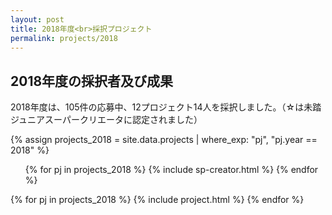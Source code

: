 ```yaml
---
layout: post
title: 2018年度<br>採択プロジェクト
permalink: projects/2018
---
```


<h2>2018年度の採択者及び成果</h2>
<p>2018年度は、105件の応募中、12プロジェクト14人を採択しました。（☆は未踏ジュニアスーパークリエータに認定されました）</p>

{% assign projects_2018 = site.data.projects | where_exp: "pj", "pj.year == 2018" %}
<ul class="project-list">
  {% for pj in projects_2018 %}
    {% include sp-creator.html %}
  {% endfor %}
</ul>

<div class="projects flex">
  {% for pj in projects_2018 %}
    {% include project.html %}
  {% endfor %}
</div>
